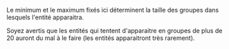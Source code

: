 Le minimum et le maximum fixés ici déterminent la taille des groupes dans lesquels l'entité apparaitra.

Soyez avertis que les entités qui tentent d'apparaitre en groupes de plus de 20 auront du mal à le faire (les entités apparaitront très rarement).